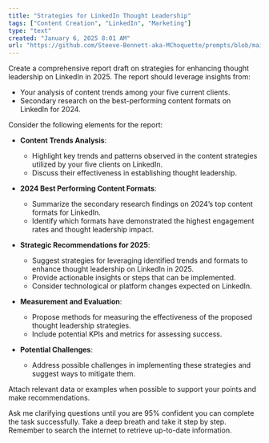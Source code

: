 ```yaml
---
title: "Strategies for LinkedIn Thought Leadership"
tags: ["Content Creation", "LinkedIn", "Marketing"]
type: "text"
created: "January 6, 2025 8:01 AM"
url: "https://github.com/Steeve-Bennett-aka-MChoquette/prompts/blob/main/strategies_for_linkedin_thought_leadership.md"
---
```


Create a comprehensive report draft on strategies for enhancing thought leadership on LinkedIn in 2025. The report should leverage insights from:

- Your analysis of content trends among your five current clients.
- Secondary research on the best-performing content formats on LinkedIn for 2024.

Consider the following elements for the report:

- **Content Trends Analysis**: 
  - Highlight key trends and patterns observed in the content strategies utilized by your five clients on LinkedIn.
  - Discuss their effectiveness in establishing thought leadership.

- **2024 Best Performing Content Formats**:
  - Summarize the secondary research findings on 2024’s top content formats for LinkedIn.
  - Identify which formats have demonstrated the highest engagement rates and thought leadership impact.

- **Strategic Recommendations for 2025**:
  - Suggest strategies for leveraging identified trends and formats to enhance thought leadership on LinkedIn in 2025.
  - Provide actionable insights or steps that can be implemented.
  - Consider technological or platform changes expected on LinkedIn.

- **Measurement and Evaluation**:
  - Propose methods for measuring the effectiveness of the proposed thought leadership strategies.
  - Include potential KPIs and metrics for assessing success.

- **Potential Challenges**:
  - Address possible challenges in implementing these strategies and suggest ways to mitigate them.

Attach relevant data or examples when possible to support your points and make recommendations.

Ask me clarifying questions until you are 95% confident you can complete the task successfully. Take a deep breath and take it step by step. Remember to search the internet to retrieve up-to-date information.